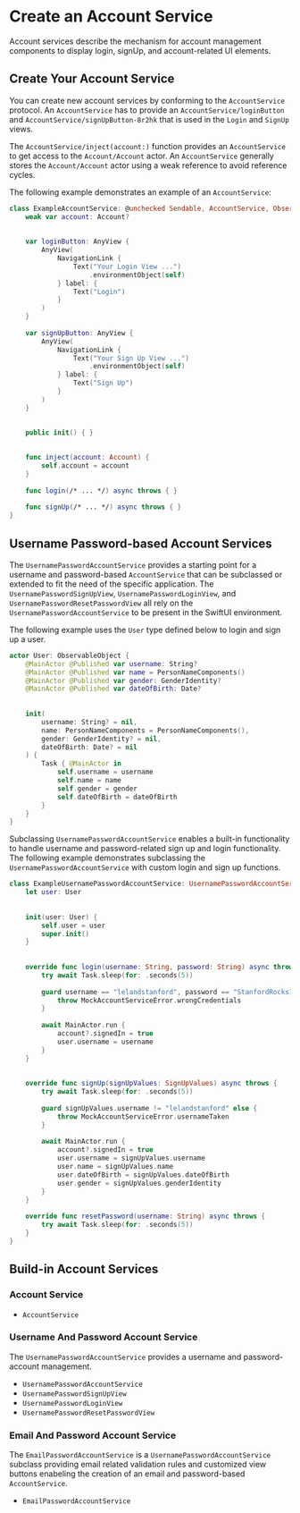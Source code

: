 # Create an Account Service

<!--
                  
This source file is part of the CardinalKit open-source project

SPDX-FileCopyrightText: 2022 Stanford University and the project authors (see CONTRIBUTORS.md)

SPDX-License-Identifier: MIT
             
-->

Account services describe the mechanism for account management components to display login, signUp, and account-related UI elements.

## Create Your Account Service

You can create new account services by conforming to the ``AccountService`` protocol.
An ``AccountService`` has to provide an ``AccountService/loginButton`` and ``AccountService/signUpButton-8r2hk`` that is used in the
``Login`` and ``SignUp`` views.

The ``AccountService/inject(account:)`` function provides an ``AccountService`` to get access to the ``Account/Account`` actor.
An ``AccountService`` generally stores the ``Account/Account`` actor using a weak reference to avoid reference cycles.

The following example demonstrates an example of an ``AccountService``:
```swift
class ExampleAccountService: @unchecked Sendable, AccountService, ObservableObject {
    weak var account: Account?
    
    
    var loginButton: AnyView {
        AnyView(
            NavigationLink {
                Text("Your Login View ...")
                    .environmentObject(self)
            } label: {
                Text("Login")
            }
        )
    }
    
    var signUpButton: AnyView {
        AnyView(
            NavigationLink {
                Text("Your Sign Up View ...")
                    .environmentObject(self)
            } label: {
                Text("Sign Up")
            }
        )
    }
    

    public init() { }
    
    
    func inject(account: Account) {
        self.account = account
    }
    
    func login(/* ... */) async throws { }
    
    func signUp(/* ... */) async throws { }
}
```

## Username Password-based Account Services

The ``UsernamePasswordAccountService`` provides a starting point for a username and password-based ``AccountService`` that can be subclassed or extended
to fit the need of the specific application. The ``UsernamePasswordSignUpView``, ``UsernamePasswordLoginView``, and ``UsernamePasswordResetPasswordView``
all rely on the ``UsernamePasswordAccountService`` to be present in the SwiftUI environment.

The following example uses the `User` type defined below to login and sign up a user.
```swift
actor User: ObservableObject {
    @MainActor @Published var username: String?
    @MainActor @Published var name = PersonNameComponents()
    @MainActor @Published var gender: GenderIdentity?
    @MainActor @Published var dateOfBirth: Date?
    
    
    init(
        username: String? = nil,
        name: PersonNameComponents = PersonNameComponents(),
        gender: GenderIdentity? = nil,
        dateOfBirth: Date? = nil
    ) {
        Task { @MainActor in
            self.username = username
            self.name = name
            self.gender = gender
            self.dateOfBirth = dateOfBirth
        }
    }
}
```

Subclassing ``UsernamePasswordAccountService`` enables a built-in functionality to handle username and password-related sign up and login functionality.
The following example demonstrates subclassing the ``UsernamePasswordAccountService`` with custom login and sign up functions.
```swift
class ExampleUsernamePasswordAccountService: UsernamePasswordAccountService {
    let user: User
    
    
    init(user: User) {
        self.user = user
        super.init()
    }
    
    
    override func login(username: String, password: String) async throws {
        try await Task.sleep(for: .seconds(5))
        
        guard username == "lelandstanford", password == "StanfordRocks123!" else {
            throw MockAccountServiceError.wrongCredentials
        }
        
        await MainActor.run {
            account?.signedIn = true
            user.username = username
        }
    }
    
    
    override func signUp(signUpValues: SignUpValues) async throws {
        try await Task.sleep(for: .seconds(5))
        
        guard signUpValues.username != "lelandstanford" else {
            throw MockAccountServiceError.usernameTaken
        }
        
        await MainActor.run {
            account?.signedIn = true
            user.username = signUpValues.username
            user.name = signUpValues.name
            user.dateOfBirth = signUpValues.dateOfBirth
            user.gender = signUpValues.genderIdentity
        }
    }
    
    override func resetPassword(username: String) async throws {
        try await Task.sleep(for: .seconds(5))
    }
}

```

## Build-in Account Services

### Account Service

- ``AccountService``

### Username And Password Account Service

The ``UsernamePasswordAccountService`` provides a username and password-account management.

- ``UsernamePasswordAccountService``
- ``UsernamePasswordSignUpView``
- ``UsernamePasswordLoginView``
- ``UsernamePasswordResetPasswordView``

### Email And Password Account Service

The ``EmailPasswordAccountService`` is a ``UsernamePasswordAccountService`` subclass providing email related validation rules and 
customized view buttons enabeling the creation of an email and password-based ``AccountService``.

- ``EmailPasswordAccountService``
